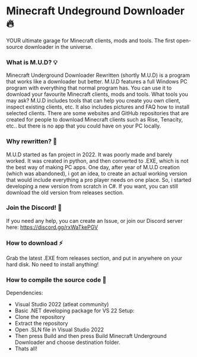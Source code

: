 # Minecraft Undeground Downloader :fire:
YOUR ultimate garage for Minecraft clients, mods and tools. The first open-source downloader in the universe.
### What is M.U.D? :bulb:
Minecraft Underground Downloader Rewritten (shortly M.U.D) is a program that works like a downloader but better. M.U.D features a full Windows PC program with everything that normal program has. You can use it to download your favourite Minecraft clients, mods and tools. What tools you may ask? M.U.D includes tools that can help you create you own client, inspect existing clients, etc. It also includes pictures and FAQ how to install selected clients. There are some websites and GitHub repositories that are created for people to download Minecraft clients such as Rise, Tenacity, etc.. but there is no app that you could have on your PC locally.
### Why rewritten? :dizzy:
M.U.D started as fan project in 2022. It was poorly made and barely worked. It was created in python, and then converted to .EXE, which is not the best way of making PC apps. One day, after year of M.U.D creation (which was abandoned), i got an idea, to create an actual working version that would include everything a pro player needs on one place. So, i started developing a new version from scratch in C#. If you want, you can still download the old version from releases section.
### Join the Discord! :newspaper:
If you need any help, you can create an Issue, or join our Discord server here: https://discord.gg/rxWaTkePGV 
### How to download :zap:
Grab the latest .EXE from releases section, and put in anywhere on your hard disk. No need to install anything!
### How to compile the source code :raising_hand:
Dependencies:
- Visual Studio 2022 (atleat community)
- Basic .NET developing package for VS 22
Setup:
- Clone the repository
- Extract the repository
- Open .SLN file in Visual Studio 2022
- Then press Build and then press Build Minecraft Underground Downloader and choose destination folder.
- Thats all!
